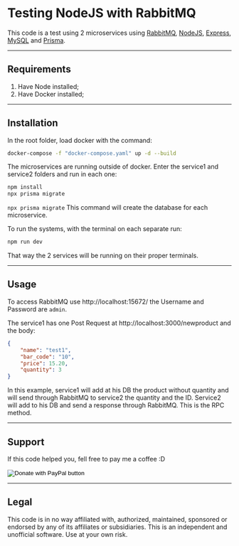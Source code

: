 # Testing NodeJS with RabbitMQ

This code is a test using 2 microservices using [RabbitMQ]([https://link](https://www.rabbitmq.com/)), [NodeJS](https://nodejs.org/en/), [Express](https://expressjs.com/), [MySQL](https://www.mysql.com/) and [Prisma](https://www.prisma.io/).

---
## Requirements
1. Have Node installed;
2. Have Docker installed;
---
## Installation 

In the root folder, load docker with the command:

```bash 
docker-compose -f "docker-compose.yaml" up -d --build
```

The microservices are running outside of docker.
Enter the service1 and service2 folders and run in each one:

```bash 
npm install
npx prisma migrate
```
`npx prisma migrate` This command will create the database for each microservice.

To run the systems, with the terminal on each separate run:

```bash 
npm run dev
```

That way the 2 services will be running on their proper terminals.

---

## Usage

To access RabbitMQ use http://localhost:15672/ the Username and Password are `admin`.

The service1 has one Post Request at http://localhost:3000/newproduct and the body:
```json
{
	"name": "test1",
	"bar_code": "10",
	"price": 15.20,
	"quantity": 3
}
```
In this example, service1 will add at his DB the product without quantity and will send through RabbitMQ to service2 the quantity and the ID. Service2 will add to his DB and send a response through RabbitMQ. This is the RPC method.

---

## Support

If this code helped you, fell free to pay me a coffee :D

<form action="https://www.paypal.com/donate" method="post" target="_top">
<input type="hidden" name="business" value="6564PGDT7G8NY" />
<input type="hidden" name="no_recurring" value="0" />
<input type="hidden" name="currency_code" value="BRL" />
<input type="image" src="https://www.paypalobjects.com/en_US/i/btn/btn_donate_LG.gif" border="0" name="submit" title="PayPal - The safer, easier way to pay online!" alt="Donate with PayPal button" />
<img alt="" border="0" src="https://www.paypal.com/en_BR/i/scr/pixel.gif" width="1" height="1" />
</form>

---

## Legal
This code is in no way affiliated with, authorized, maintained, sponsored or endorsed by any of its affiliates or subsidiaries. This is an independent and unofficial software. Use at your own risk.